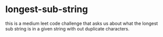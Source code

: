 # longest-sub-string
this is a medium leet code challenge that asks us about what the longest sub string is in a given string with out duplicate characters.
